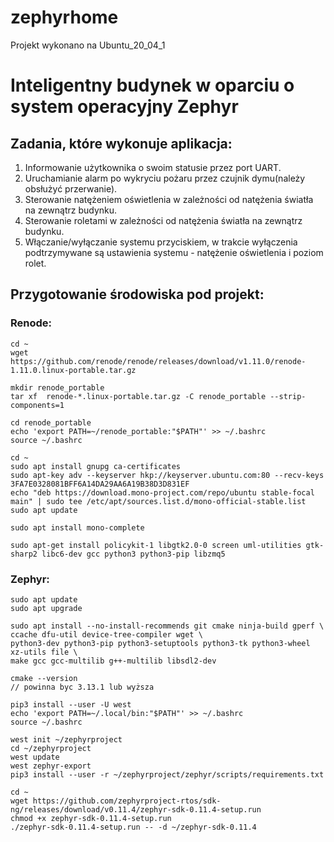 zephyrhome
===================

Projekt wykonano na Ubuntu_20_04_1

#  Inteligentny budynek w oparciu o system operacyjny Zephyr  

## Zadania, które wykonuje aplikacja:  
1. Informowanie użytkownika o swoim statusie przez port UART.  
2. Uruchamianie alarm po wykryciu pożaru przez czujnik dymu(należy obsłużyć przerwanie).  
3. Sterowanie natężeniem oświetlenia w zależności od natężenia światła na zewnątrz budynku.  
4. Sterowanie roletami w zależności od natężenia światła na zewnątrz budynku.  
5. Włączanie/wyłączanie systemu przyciskiem, w trakcie wyłączenia podtrzymywane są ustawienia systemu - natężenie oświetlenia i poziom rolet.  

## Przygotowanie środowiska pod projekt:  
### Renode:  

```
cd ~
wget https://github.com/renode/renode/releases/download/v1.11.0/renode-1.11.0.linux-portable.tar.gz

mkdir renode_portable
tar xf  renode-*.linux-portable.tar.gz -C renode_portable --strip-components=1

cd renode_portable
echo 'export PATH=~/renode_portable:"$PATH"' >> ~/.bashrc
source ~/.bashrc

cd ~
sudo apt install gnupg ca-certificates
sudo apt-key adv --keyserver hkp://keyserver.ubuntu.com:80 --recv-keys 3FA7E0328081BFF6A14DA29AA6A19B38D3D831EF
echo "deb https://download.mono-project.com/repo/ubuntu stable-focal main" | sudo tee /etc/apt/sources.list.d/mono-official-stable.list
sudo apt update

sudo apt install mono-complete

sudo apt-get install policykit-1 libgtk2.0-0 screen uml-utilities gtk-sharp2 libc6-dev gcc python3 python3-pip libzmq5
```

### Zephyr:

```
sudo apt update
sudo apt upgrade

sudo apt install --no-install-recommends git cmake ninja-build gperf \
ccache dfu-util device-tree-compiler wget \
python3-dev python3-pip python3-setuptools python3-tk python3-wheel xz-utils file \
make gcc gcc-multilib g++-multilib libsdl2-dev

cmake --version
// powinna byc 3.13.1 lub wyższa

pip3 install --user -U west
echo 'export PATH=~/.local/bin:"$PATH"' >> ~/.bashrc
source ~/.bashrc

west init ~/zephyrproject
cd ~/zephyrproject
west update
west zephyr-export
pip3 install --user -r ~/zephyrproject/zephyr/scripts/requirements.txt

cd ~
wget https://github.com/zephyrproject-rtos/sdk-ng/releases/download/v0.11.4/zephyr-sdk-0.11.4-setup.run
chmod +x zephyr-sdk-0.11.4-setup.run
./zephyr-sdk-0.11.4-setup.run -- -d ~/zephyr-sdk-0.11.4
```
